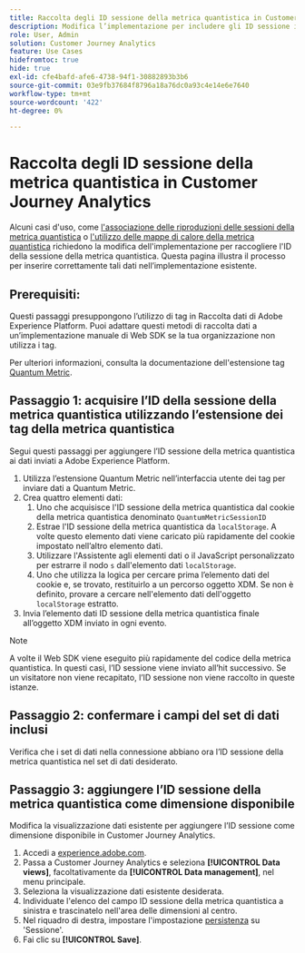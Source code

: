 ```yaml
---
title: Raccolta degli ID sessione della metrica quantistica in Customer Journey Analytics
description: Modifica l’implementazione per includere gli ID sessione in modo da poterli analizzare in Customer Journey Analytics.
role: User, Admin
solution: Customer Journey Analytics
feature: Use Cases
hidefromtoc: true
hide: true
exl-id: cfe4bafd-afe6-4738-94f1-30882893b3b6
source-git-commit: 03e9fb37684f8796a18a76dc0a93c4e14e6e7640
workflow-type: tm+mt
source-wordcount: '422'
ht-degree: 0%

---
```


# Raccolta degli ID sessione della metrica quantistica in Customer Journey Analytics

Alcuni casi d&#39;uso, come [l&#39;associazione delle riproduzioni delle sessioni della metrica quantistica](tie-session-replays.md) o [l&#39;utilizzo delle mappe di calore della metrica quantistica](heatmap.md) richiedono la modifica dell&#39;implementazione per raccogliere l&#39;ID della sessione della metrica quantistica. Questa pagina illustra il processo per inserire correttamente tali dati nell’implementazione esistente.

## Prerequisiti:

Questi passaggi presuppongono l’utilizzo di tag in Raccolta dati di Adobe Experience Platform. Puoi adattare questi metodi di raccolta dati a un’implementazione manuale di Web SDK se la tua organizzazione non utilizza i tag.

Per ulteriori informazioni, consulta la documentazione dell&#39;estensione tag [Quantum Metric](https://experienceleague.adobe.com/en/docs/experience-platform/destinations/catalog/analytics/quantum-metric).

## Passaggio 1: acquisire l’ID della sessione della metrica quantistica utilizzando l’estensione dei tag della metrica quantistica

Segui questi passaggi per aggiungere l’ID sessione della metrica quantistica ai dati inviati a Adobe Experience Platform.

1. Utilizza l’estensione Quantum Metric nell’interfaccia utente dei tag per inviare dati a Quantum Metric.
1. Crea quattro elementi dati:
   1. Uno che acquisisce l&#39;ID sessione della metrica quantistica dal cookie della metrica quantistica denominato `QuantumMetricSessionID`
   1. Estrae l&#39;ID sessione della metrica quantistica da `localStorage`. A volte questo elemento dati viene caricato più rapidamente del cookie impostato nell’altro elemento dati.
   1. Utilizzare l&#39;Assistente agli elementi dati o il JavaScript personalizzato per estrarre il nodo `s` dall&#39;elemento dati `localStorage`.
   1. Uno che utilizza la logica per cercare prima l’elemento dati del cookie e, se trovato, restituirlo a un percorso oggetto XDM. Se non è definito, provare a cercare nell&#39;elemento dati dell&#39;oggetto `localStorage` estratto.
1. Invia l’elemento dati ID sessione della metrica quantistica finale all’oggetto XDM inviato in ogni evento.

>[!NOTE]
>A volte il Web SDK viene eseguito più rapidamente del codice della metrica quantistica. In questi casi, l’ID sessione viene inviato all’hit successivo. Se un visitatore non viene recapitato, l’ID sessione non viene raccolto in queste istanze.

## Passaggio 2: confermare i campi del set di dati inclusi

Verifica che i set di dati nella connessione abbiano ora l’ID sessione della metrica quantistica nel set di dati desiderato.

## Passaggio 3: aggiungere l’ID sessione della metrica quantistica come dimensione disponibile

Modifica la visualizzazione dati esistente per aggiungere l’ID sessione come dimensione disponibile in Customer Journey Analytics.

1. Accedi a [experience.adobe.com](https://experience.adobe.com).
1. Passa a Customer Journey Analytics e seleziona **[!UICONTROL Data views]**, facoltativamente da **[!UICONTROL Data management]**, nel menu principale.
1. Seleziona la visualizzazione dati esistente desiderata.
1. Individuate l&#39;elenco del campo ID sessione della metrica quantistica a sinistra e trascinatelo nell&#39;area delle dimensioni al centro.
1. Nel riquadro di destra, impostare l&#39;impostazione [persistenza](/help/data-views/component-settings/persistence.md) su &#39;Sessione&#39;.
1. Fai clic su **[!UICONTROL Save]**.


